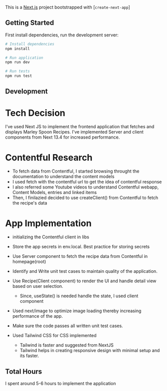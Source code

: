 This is a [Next.js](https://nextjs.org/) project bootstrapped with [`create-next-app`]

## Getting Started

First install dependencies, run the development server:

```bash
# Install dependencies
npm install

# Run application
npm run dev

# Run tests
npm run test

```

## Development

# Tech Decision

I've used Next JS to implement the frontend application that fetches and displays Marley Spoon Recipes. I've implemented Server and client components from Next 13.4 for increased performance.

# Contentful Research

- To fetch data from Contentful, I started browsing throught the documentation to understand the content models
- I used fetch with the contentful url to get the idea of contentful response
- I also referred some Youtube videos to understand Contentful webapp, Content Models, entries and linked items
- Then, I finilazied decided to use createClient() from Contentful to fetch the recipe's data

# App Implementation

- initializing the Contentful client in libs
- Store the app secrets in env.local. Best practice for storing secrets
- Use Server component to fetch the recipe data from Contentful in homepage(root)
- Identify and Write unit test cases to maintain quality of the application.
- Use Recipe(Client component) to render the UI and handle detail view based on user selection.
  - Since, useState() is needed handle the state, I used client component
- Used next/image to optimize image loading thereby increasing performance of the app.
- Make sure the code passes all written unit test cases.

- Used Tailwind CSS for CSS implemented
  - Tailwind is faster and suggested from NextJS
  - Tailwind helps in creating responsive design with minimal setup and its faster.

## Total Hours

I spent around 5-6 hours to implement the application
